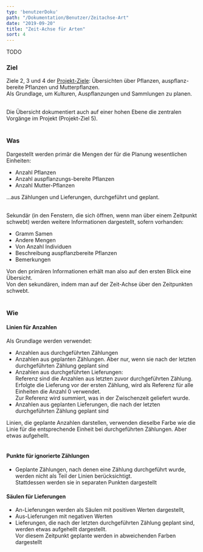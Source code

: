 ```yaml
---
typ: 'benutzerDoku'
path: "/Dokumentation/Benutzer/Zeitachse-Art"
date: "2019-09-20"
title: "Zeit-Achse für Arten"
sort: 4
---
```


TODO

### Ziel
Ziele 2, 3 und 4 der [Projekt-Ziele](/Dokumentation/Benutzer/Ziele/): Übersichten über Pflanzen, auspflanz-bereite Pflanzen und Mutterpflanzen.<br/>
Als Grundlage, um Kulturen, Auspflanzungen und Sammlungen zu planen.<br/><br/>

Die Übersicht dokumentiert auch auf einer hohen Ebene die zentralen Vorgänge im Projekt (Projekt-Ziel 5).<br/><br/>

### Was
Dargestellt werden primär die Mengen der für die Planung wesentlichen Einheiten:

- Anzahl Pflanzen
- Anzahl auspflanzungs-bereite Pflanzen
- Anzahl Mutter-Pflanzen

...aus Zählungen und Lieferungen, durchgeführt und geplant.<br/><br/>

Sekundär (in den Fenstern, die sich öffnen, wenn man über einem Zeitpunkt schwebt) werden weitere Informationen dargestellt, sofern vorhanden:

- Gramm Samen
- Andere Mengen
- Von Anzahl Individuen
- Beschreibung auspflanzbereite Pflanzen
- Bemerkungen

Von den primären Informationen erhält man also auf den ersten Blick eine Übersicht.<br/>
Von den sekundären, indem man auf der Zeit-Achse über den Zeitpunkten schwebt.<br/><br/>

### Wie

#### Linien für Anzahlen
Als Grundlage werden verwendet:

- Anzahlen aus durchgeführten Zählungen
- Anzahlen aus geplanten Zählungen. Aber nur, wenn sie nach der letzten durchgeführten Zählung geplant sind
- Anzahlen aus durchgeführten Lieferungen:<br/>
  Referenz sind die Anzahlen aus letzten zuvor durchgeführten Zählung.<br/>
  Erfolgte die Lieferung vor der ersten Zählung, wird als Referenz für alle Einheiten die Anzahl 0 verwendet.<br/>
  Zur Referenz wird summiert, was in der Zwischenzeit geliefert wurde.
- Anzahlen aus geplanten Lieferungen, die nach der letzten durchgeführten Zählung geplant sind

Linien, die geplante Anzahlen darstellen, verwenden dieselbe Farbe wie die Linie für die entsprechende Einheit bei durchgeführten Zählungen. Aber etwas aufgehellt.<br/><br/>

#### Punkte für ignorierte Zählungen
- Geplante Zählungen, nach denen eine Zählung durchgeführt wurde, werden nicht als Teil der Linien berücksichtigt.<br/>
  Stattdessen werden sie in separaten Punkten dargestellt

#### Säulen für Lieferungen
- An-Lieferungen werden als Säulen mit positiven Werten dargestellt,
- Aus-Lieferungen mit negativen Werten
- Lieferungen, die nach der letzten durchgeführten Zählung geplant sind, werden etwas aufgehellt dargestellt.<br/>
  Vor diesem Zeitpunkt geplante werden in abweichenden Farben dargestellt
